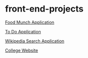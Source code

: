 # front-end-projects

[Food Munch Application](https://gopi13.ccbp.tech/)

[To Do Application](https://gopi13todolist.ccbp.tech/)

[Wikipedia Search Application](https://gopi13wiki.ccbp.tech/)

[College Website](https://654bc6d0b8c6b51f478103c0--extraordinary-cajeta-4c1074.netlify.app/)
